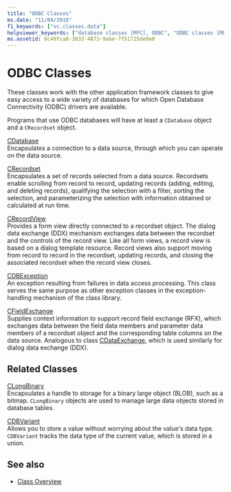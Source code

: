 ```yaml
---
title: "ODBC Classes"
ms.date: "11/04/2016"
f1_keywords: ["vc.classes.data"]
helpviewer_keywords: ["database classes [MFC], ODBC", "ODBC classes [MFC]"]
ms.assetid: 6c40fca8-3033-4873-9abe-7f51725de0e0
---
```

# ODBC Classes

These classes work with the other application framework classes to give easy access to a wide variety of databases for which Open Database Connectivity (ODBC) drivers are available.

Programs that use ODBC databases will have at least a `CDatabase` object and a `CRecordset` object.

[CDatabase](../mfc/reference/cdatabase-class.md)<br/>
Encapsulates a connection to a data source, through which you can operate on the data source.

[CRecordset](../mfc/reference/crecordset-class.md)<br/>
Encapsulates a set of records selected from a data source. Recordsets enable scrolling from record to record, updating records (adding, editing, and deleting records), qualifying the selection with a filter, sorting the selection, and parameterizing the selection with information obtained or calculated at run time.

[CRecordView](../mfc/reference/crecordview-class.md)<br/>
Provides a form view directly connected to a recordset object. The dialog data exchange (DDX) mechanism exchanges data between the recordset and the controls of the record view. Like all form views, a record view is based on a dialog template resource. Record views also support moving from record to record in the recordset, updating records, and closing the associated recordset when the record view closes.

[CDBException](../mfc/reference/cdbexception-class.md)<br/>
An exception resulting from failures in data access processing. This class serves the same purpose as other exception classes in the exception-handling mechanism of the class library.

[CFieldExchange](../mfc/reference/cfieldexchange-class.md)<br/>
Supplies context information to support record field exchange (RFX), which exchanges data between the field data members and parameter data members of a recordset object and the corresponding table columns on the data source. Analogous to class [CDataExchange](../mfc/reference/cdataexchange-class.md), which is used similarly for dialog data exchange (DDX).

## Related Classes

[CLongBinary](../mfc/reference/clongbinary-class.md)<br/>
Encapsulates a handle to storage for a binary large object (BLOB), such as a bitmap. `CLongBinary` objects are used to manage large data objects stored in database tables.

[CDBVariant](../mfc/reference/cdbvariant-class.md)<br/>
Allows you to store a value without worrying about the value's data type. `CDBVariant` tracks the data type of the current value, which is stored in a union.

## See also

- [Class Overview](../mfc/class-library-overview.md)
